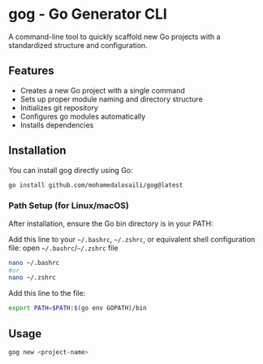 # gog - Go Generator CLI

A command-line tool to quickly scaffold new Go projects with a standardized structure and configuration.

## Features

- Creates a new Go project with a single command
- Sets up proper module naming and directory structure 
- Initializes git repository
- Configures go modules automatically
- Installs dependencies

## Installation

You can install gog directly using Go:

```bash
go install github.com/mohamedalosaili/gog@latest
```

### Path Setup (for Linux/macOS)

After installation, ensure the Go bin directory is in your PATH:

Add this line to your `~/.bashrc`, `~/.zshrc`, or equivalent shell configuration file:
open `~/.bashrc`/`~/.zshrc` file
```bash
nano ~/.bashrc
#or
nano ~/.zshrc
```

Add this line to the file:

```bash
export PATH=$PATH:$(go env GOPATH)/bin
```

## Usage

```bash
gog new <project-name>
```






